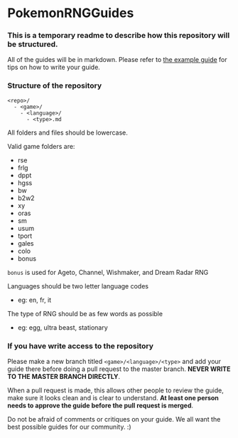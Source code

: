 # PokemonRNGGuides

### This is a temporary readme to describe how this repository will be structured.

All of the guides will be in markdown.  Please refer to [the example guide](Example_Guide.md) for tips on how to write your guide.

### Structure of the repository

```
<repo>/
  - <game>/
    - <language>/
      - <type>.md
```

All folders and files should be lowercase.

Valid game folders are:
- rse
- frlg
- dppt
- hgss
- bw
- b2w2
- xy
- oras
- sm
- usum
- tport
- gales
- colo
- bonus

`bonus` is used for Ageto, Channel, Wishmaker, and Dream Radar RNG

Languages should be two letter language codes
- eg: en, fr, it

The type of RNG should be as few words as possible
- eg: egg, ultra beast, stationary

### If you have write access to the repository
Please make a new branch titled `<game>/<language>/<type>` and add your guide there before doing a pull request to the master branch.  **NEVER WRITE TO THE MASTER BRANCH DIRECTLY**.

When a pull request is made, this allows other people to review the guide, make sure it looks clean and is clear to understand.  **At least one person needs to approve the guide before the pull request is merged**.

Do not be afraid of comments or critiques on your guide.  We all want the best possible guides for our community. :)
